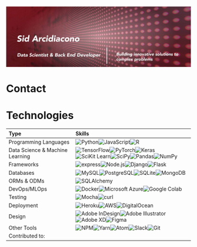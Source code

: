 ![Sid Arcidiacono, aspiring Data Scientist and Programmer](githubreadme.jpg)

# Contact
<!-- Change name of heading -->

# Technologies
<!-- Change name of heading -->

| Type | Skills     |
| :------------- | :------------- |
| Programming Languages       | ![Python](https://img.shields.io/badge/Python-3776AB?style=for-the-badge&logo=python&logoColor=white)![JavaScript](https://img.shields.io/badge/JavaScript-F7DF1E?style=for-the-badge&logo=javascript&logoColor=black)![R](https://img.shields.io/badge/R-276DC3?style=for-the-badge&logo=r&logoColor=white) |
| Data Science & Machine Learning | ![TensorFlow](https://img.shields.io/badge/TensorFlow-FF6F00?style=for-the-badge&logo=tensorflow&logoColor=white)![PyTorch](https://img.shields.io/badge/PyTorch-EE4C2C?style=for-the-badge&logo=pytorch&logoColor=white)![Keras](https://img.shields.io/badge/Keras-D00000?style=for-the-badge&logo=keras&logoColor=white)![SciKit Learn](https://img.shields.io/badge/scikit_learn-F7931E?style=for-the-badge&logo=scikit-learn&logoColor=white)![SciPy](https://img.shields.io/badge/SciPy-8CAAE6?style=for-the-badge&logo=scipy&logoColor=white)![Pandas](https://img.shields.io/badge/pandas-150458?style=for-the-badge&logo=pandas&logoColor=white)![NumPy](https://img.shields.io/badge/NumPy-013243?style=for-the-badge&logo=numpy&logoColor=white)|
| Frameworks | ![express](https://img.shields.io/badge/Express.js-000000?style=for-the-badge&logo=express&logoColor=white)![Node.js](https://img.shields.io/badge/Node.js-43853D?style=for-the-badge&logo=node.js&logoColor=white)![Django](https://img.shields.io/badge/Django-092E20?style=for-the-badge&logo=django&logoColor=white)![Flask](https://img.shields.io/badge/Flask-000000?style=for-the-badge&logo=flask&logoColor=white)|
| Databases | ![MySQL](https://img.shields.io/badge/MySQL-4479A1?style=for-the-badge&logo=mysql&logoColor=white)![PostgreSQL](https://img.shields.io/badge/PostgreSQL-336791?style=for-the-badge&logo=postgresql&logoColor=white)![SQLite](https://img.shields.io/badge/SQLite-003B57?style=for-the-badge&logo=sqlite&logoColor=white)![MongoDB](https://img.shields.io/badge/MongoDB-47A248?style=for-the-badge&logo=mongodb&logoColor=white)|
| ORMs & ODMs | ![SQLAlchemy](https://img.shields.io/badge/SQLAlchemy-333?style=for-the-badge&logo=mongodb&logoColor=white)|
| DevOps/MLOps | ![Docker](https://img.shields.io/badge/Docker-2496ED?style=for-the-badge&logo=docker&logoColor=white)![Microsoft Azure](https://img.shields.io/badge/Microsoft_Azure-0089D6?style=for-the-badge&logo=microsoft_azure&logoColor=white)![Google Colab](https://img.shields.io/badge/Google_Colab-E9AB00?style=for-the-badge&logo=google_colab&logoColor=white)|
| Testing | ![Mocha](https://img.shields.io/badge/Mocha-8D6748?style=for-the-badge&logo=mocha&logoColor=white)![curl](https://img.shields.io/badge/curl-073551?style=for-the-badge&logo=curl&logoColor=white)|
| Deployment | ![Heroku](https://img.shields.io/badge/Heroku-430098?style=for-the-badge&logo=heroku&logoColor=white)![AWS](https://img.shields.io/badge/Amazon_AWS-232F3E?style=for-the-badge&logo=amazon_aws&logoColor=white)![DigitalOcean](https://img.shields.io/badge/DigitalOcean-0080FF?style=for-the-badge&logo=digitalocean&logoColor=white)|
| Design | ![Adobe InDesign](https://img.shields.io/badge/Adobe_InDesign-FF3366?style=for-the-badge&logo=adobe_indesign&logoColor=white)![Adobe Illustrator](https://img.shields.io/badge/Adobe_Illustrator-FF9A00?style=for-the-badge&logo=adobe_illustrator&logoColor=black)![Adobe XD](https://img.shields.io/badge/Adobe_XD-FF61F6?style=for-the-badge&logo=adobe_xd&logoColor=black)![Figma](https://img.shields.io/badge/Figma-F24E1E?style=for-the-badge&logo=figma&logoColor=white)|
| Other Tools | ![NPM](https://img.shields.io/badge/npm-CB3837?style=for-the-badge&logo=npm&logoColor=white)![Yarn](https://img.shields.io/badge/Yarn-2C8EBB?style=for-the-badge&logo=yarn&logoColor=white)![Atom](https://img.shields.io/badge/Atom-66595C?style=for-the-badge&logo=atom&logoColor=white)![Slack](https://img.shields.io/badge/Slack-4A154B?style=for-the-badge&logo=slack&logoColor=white)![Git](https://img.shields.io/badge/Git-F05032?style=for-the-badge&logo=git&logoColor=white)|
| Contributed to: | |
